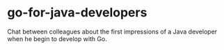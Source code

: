 # go-for-java-developers

Chat between colleagues about the first impressions of a Java developer when he begin to develop with Go. 